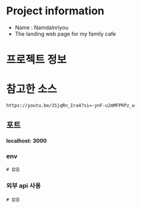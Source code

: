 # Project information

- Name : Namdalnriyou
- The landing web page for my family cafe

# 프로젝트 정보

# 참고한 소스

```
https://youtu.be/1SjqRn_Ira4?si=-ynF-u2mMFPRPz_w
```

## 포트

#### localhost: 3000

### env

```
# 없음
```

### 외부 api 사용

```
# 없음
```
